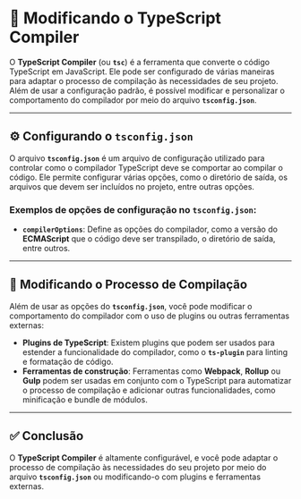 # 🔧 Modificando o TypeScript Compiler

O **TypeScript Compiler** (ou **`tsc`**) é a ferramenta que converte o código TypeScript em JavaScript. Ele pode ser configurado de várias maneiras para adaptar o processo de compilação às necessidades de seu projeto. Além de usar a configuração padrão, é possível modificar e personalizar o comportamento do compilador por meio do arquivo **`tsconfig.json`**.

---

## ⚙️ Configurando o `tsconfig.json`

O arquivo **`tsconfig.json`** é um arquivo de configuração utilizado para controlar como o compilador TypeScript deve se comportar ao compilar o código. Ele permite configurar várias opções, como o diretório de saída, os arquivos que devem ser incluídos no projeto, entre outras opções.

### Exemplos de opções de configuração no `tsconfig.json`:

- **`compilerOptions`**: Define as opções do compilador, como a versão do **ECMAScript** que o código deve ser transpilado, o diretório de saída, entre outros.

---

## 🔨 Modificando o Processo de Compilação

Além de usar as opções do **`tsconfig.json`**, você pode modificar o comportamento do compilador com o uso de plugins ou outras ferramentas externas:

- **Plugins de TypeScript**: Existem plugins que podem ser usados para estender a funcionalidade do compilador, como o **`ts-plugin`** para linting e formatação de código.
- **Ferramentas de construção**: Ferramentas como **Webpack**, **Rollup** ou **Gulp** podem ser usadas em conjunto com o TypeScript para automatizar o processo de compilação e adicionar outras funcionalidades, como minificação e bundle de módulos.

---

## ✅ Conclusão

O **TypeScript Compiler** é altamente configurável, e você pode adaptar o processo de compilação às necessidades do seu projeto por meio do arquivo **`tsconfig.json`** ou modificando-o com plugins e ferramentas externas.
